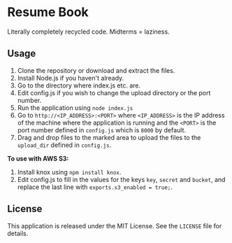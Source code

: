 Resume Book
==========
Literally completely recycled code. Midterms = laziness. 

Usage
---

1. Clone the repository or download and extract the files.
2. Install Node.js if you haven't already.
3. Go to the directory where index.js etc. are.
4. Edit config.js if you wish to change the upload directory or the port number.
5. Run the application using `node index.js`
6. Go to `http://<IP_ADDRESS>:<PORT>` where `<IP_ADDRESS>` is the IP address of the machine where the application is running and the `<PORT>` is the port number defined in `config.js` which is `8000` by default.
7. Drag and drop files to the marked area to upload the files to the `upload_dir` defined in `config.js`.

**To use with AWS S3:**

1. Install knox using `npm install knox`.
2. Edit config.js to fill in the values for the keys `key`, `secret` and `bucket`, and replace the last line with `exports.s3_enabled = true;`.

License
---

This application is released under the MIT License. See the `LICENSE` file for details.
